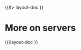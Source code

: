 <!--
/**
 * @name            More...
 * @namespace       doc.servers
 * @type            Markdown
 * @platform        md
 * @status          stable
 * @menu            Documentation / Servers           /doc/servers/more
 *
 * @since           2.0.0
 * @author    Olivier Bossel <olivier.bossel@gmail.com> (https://olivierbossel.com)
 */
-->

{{#> layout-doc }}

# More on servers

{{/layout-doc }}
